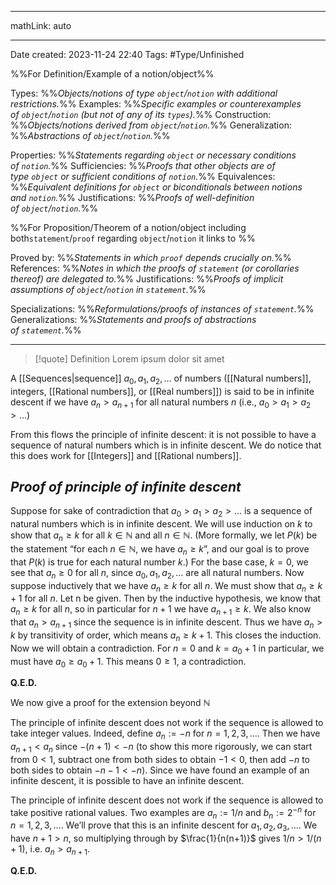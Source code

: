 
---

mathLink: auto

---
Date created: 2023-11-24 22:40
Tags: #Type/Unfinished 

%%For Definition/Example of a notion/object%%

Types: %%_Objects/notions of type `object`/`notion` with additional restrictions._%% 
Examples: %%_Specific examples or counterexamples of `object`/`notion` (but not of any of its `types`)._%%
Construction: %%_Objects/notions derived from `object`/`notion`._%%
Generalization: %%_Abstractions of `object`/`notion`._%%

Properties: %%_Statements regarding `object` or necessary conditions of `notion`._%%
Sufficiencies: %%_Proofs that other objects are of type `object` or sufficient conditions of `notion`._%%
Equivalences: %%_Equivalent definitions for `object` or biconditionals between notions and `notion`._%%
Justifications: %%_Proofs of well-definition of `object`/`notion`._%%

%%For Proposition/Theorem of a notion/object including both`statement`/`proof` regarding `object`/`notion` it links to %%

Proved by: %%_Statements in which `proof` depends crucially on._%%
References: %%_Notes in which the proofs of `statement` (or corollaries thereof) are delegated to._%%
Justifications: %%_Proofs of implicit assumptions of `object`/`notion` in `statement`._%%   

Specializations: %%_Reformulations/proofs of instances of `statement`._%%
Generalizations: %%_Statements and proofs of abstractions of `statement`._%%

---  



> [!quote] Definition
> Lorem ipsum dolor sit amet




A [[Sequences|sequence]] $a_0, a_1, a_2,\ldots$ of numbers ([[Natural numbers]], integers, [[Rational numbers]], or [[Real numbers]]) is said to be in infinite descent if we have $a_n > a_{n+1}$ for all natural numbers $n$ (i.e., $a_0 > a_1 > a_2 >\ldots$)

From this flows the principle of infinite descent: it is not possible to have a sequence of natural numbers which is in infinite descent. We do notice that this does work for [[Integers]] and [[Rational numbers]].


## *Proof of principle of infinite descent*



Suppose for sake of contradiction that $a_0 > a_1 > a_2 > \ldots$ is a sequence of natural numbers which is in infinite descent. We will use induction on $k$ to show that $a_n \geq k$ for all $k \in \mathbb N$ and all $n \in \mathbb N$. (More formally, we let $P(k)$ be the statement “for each $n \in \mathbb N$, we have $a_n \geq k$”, and our goal is to prove that $P(k)$ is true for each natural number $k$.) For the base case, $k=0$, we see that $a_n \geq 0$ for all $n$, since $a_0, a_1, a_2, \ldots$ are all natural numbers. Now suppose inductively that we have $a_n \geq k$ for all $n$. We must show that $a_n \geq k+1$ for all $n$. Let n be given. Then by the inductive hypothesis, we know that $a_n \geq k$ for all $n$, so in particular for $n+1$ we have $a_{n+1} \geq k$. We also know that $a_n > a_{n+1}$ since the sequence is in infinite descent. Thus we have $a_n > k$ by transitivity of order, which means $a_n \geq k+1$. This closes the induction. Now we will obtain a contradiction. For $n=0$ and $k=a_0+1$ in particular, we must have     $a_0 \geq a_0+1$. This means $0\geq 1$, a contradiction.

**Q.E.D.**


We now give a proof for the extension beyond $\mathbb N$

The principle of infinite descent does not work if the sequence is allowed to take integer values. Indeed, define $a_n := -n$ for $n = 1, 2, 3, \ldots$. Then we have $a_{n+1} < a_n$ since $-(n+1) < -n$ (to show this more rigorously, we can start from $0 < 1$, subtract one from both sides to obtain $-1 < 0$, then add $-n$ to both sides to obtain $-n-1 < -n$). Since we have found an example of an infinite descent, it is possible to have an infinite descent.

The principle of infinite descent does not work if the sequence is allowed to take positive rational values. Two examples are $a_n := 1/n$ and $b_n := 2^{-n}$ for $n = 1,2,3,\ldots$. We’ll prove that this is an infinite descent for $a_1,a_2,a_3,\ldots$. We have $n+1 > n$, so multiplying through by $\frac{1}{n(n+1)}$ gives $1/n > 1/(n+1)$, i.e. $a_n > a_{n+1}$.

**Q.E.D.**


